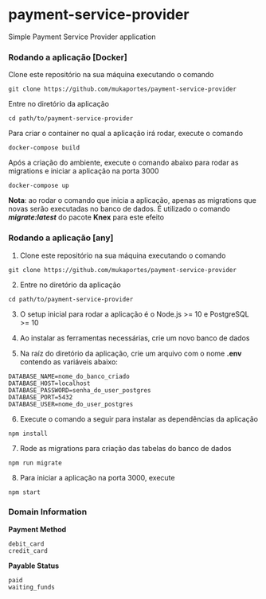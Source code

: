 # payment-service-provider
Simple Payment Service Provider application

### Rodando a aplicação [Docker]

Clone este repositório na sua máquina executando o comando
```
git clone https://github.com/mukaportes/payment-service-provider
```

Entre no diretório da aplicação
```
cd path/to/payment-service-provider
```

Para criar o container no qual a aplicação irá rodar, execute o comando
```
docker-compose build
```

Após a criação do ambiente, execute o comando abaixo para rodar as migrations e iniciar a aplicação na porta 3000
```
docker-compose up
```

**Nota**: ao rodar o comando que inicia a aplicação, apenas as migrations que novas serão executadas no banco de dados. É utilizado o comando ***migrate:latest*** do pacote **Knex** para este efeito


### Rodando a aplicação [any]
1. Clone este repositório na sua máquina executando o comando
```
git clone https://github.com/mukaportes/payment-service-provider
```

2. Entre no diretório da aplicação
```
cd path/to/payment-service-provider
```

3. O setup inicial para rodar a aplicação é o Node.js >= 10 e PostgreSQL >= 10

4. Ao instalar as ferramentas necessárias, crie um novo banco de dados

5. Na raíz do diretório da aplicação, crie um arquivo com o nome **.env** contendo as variáveis abaixo:
```
DATABASE_NAME=nome_do_banco_criado
DATABASE_HOST=localhost
DATABASE_PASSWORD=senha_do_user_postgres
DATABASE_PORT=5432
DATABASE_USER=nome_do_user_postgres
```

6. Execute o comando a seguir para instalar as dependências da aplicação
```
npm install
```

7. Rode as migrations para criação das tabelas do banco de dados
```
npm run migrate
```

8. Para iniciar a aplicação na porta 3000, execute
```
npm start
```

### Domain Information

**Payment Method**
```
debit_card
credit_card
```

**Payable Status**
```
paid
waiting_funds
```


 
